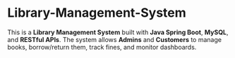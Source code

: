 # Library-Management-System
This is a **Library Management System** built with **Java Spring Boot**, **MySQL**, and **RESTful APIs**. The system allows **Admins** and **Customers** to manage books, borrow/return them, track fines, and monitor dashboards.
